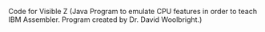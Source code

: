 Code for Visible Z (Java Program to emulate CPU features in order to teach IBM Assembler. Program created by Dr. David Woolbright.)
